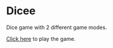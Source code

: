 # Dicee

Dice game with 2 different game modes.

[Click here](https://liyaquath-code.github.io/Dicee/) to play the game.
